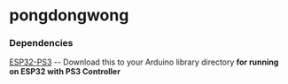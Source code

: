 # pongdongwong
### Dependencies
[ESP32-PS3](https://github.com/jvpernis/esp32-ps3) -- Download this to your Arduino
library directory 
 **for running on ESP32 with PS3 Controller**